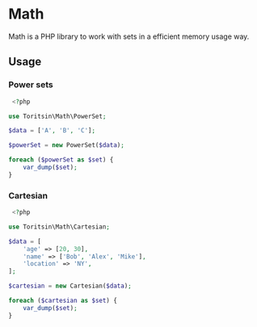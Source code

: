 # Math
Math is a PHP library to work with sets in a efficient memory usage way.

## Usage

### Power sets

```php
 <?php

use Toritsin\Math\PowerSet;

$data = ['A', 'B', 'C'];

$powerSet = new PowerSet($data);

foreach ($powerSet as $set) {
    var_dump($set);
}
```

### Cartesian

```php
 <?php

use Toritsin\Math\Cartesian;

$data = [
    'age' => [20, 30],
    'name' => ['Bob', 'Alex', 'Mike'],
    'location' => 'NY',
];

$cartesian = new Cartesian($data);

foreach ($cartesian as $set) {
    var_dump($set);
}
```